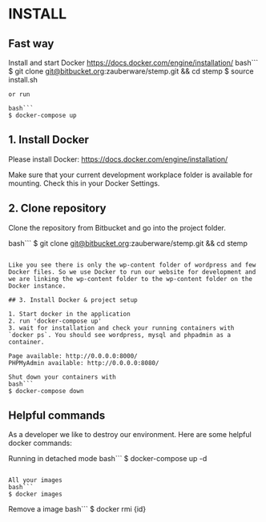 # INSTALL

## Fast way

Install and start Docker https://docs.docker.com/engine/installation/
bash```
$ git clone git@bitbucket.org:zauberware/stemp.git && cd stemp 
$ source install.sh
```
or run 

bash```
$ docker-compose up
```

## 1. Install Docker

Please install Docker: https://docs.docker.com/engine/installation/

Make sure that your current development workplace folder is available for mounting. Check this in your Docker Settings.

## 2. Clone repository

Clone the repository from Bitbucket and go into the project folder.

bash```
$ git clone git@bitbucket.org:zauberware/stemp.git && cd stemp
```

Like you see there is only the wp-content folder of wordpress and few Docker files. So we use Docker to run our website for development and we are linking the wp-content folder to the wp-content folder on the Docker instance.

## 3. Install Docker & project setup

1. Start docker in the application
2. run 'docker-compose up'
3. wait for installation and check your running containers with `docker ps`. You should see wordpress, mysql and phpadmin as a container.

Page available: http://0.0.0.0:8000/
PHPMyAdmin available: http://0.0.0.0:8080/

Shut down your containers with
bash```
$ docker-compose down
```

## Helpful commands

As a developer we like to destroy our environment. Here are some helpful docker commands:

Running in detached mode
bash```
$ docker-compose up -d
```

All your images
bash```
$ docker images
```

Remove a image
bash```
$ docker rmi {id}
```